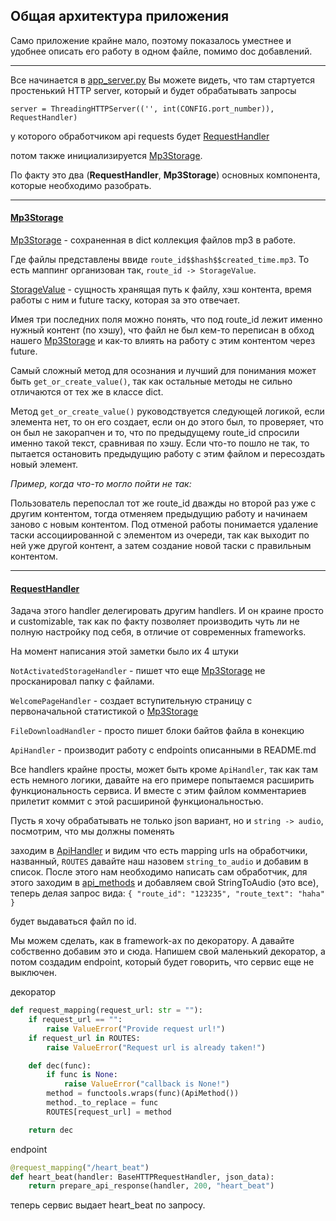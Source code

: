 ## Общая архитектура приложения

Само приложение крайне мало, поэтому показалось уместнее и удобнее 
описать его работу в одном файле, помимо doc добавлений.

-----

Все начинается в [app_server.py](server/app_server.py) 
Вы можете видеть, что там стартуется простенький HTTP server, который и будет обрабатывать запросы

`server = ThreadingHTTPServer(('', int(CONFIG.port_number)), RequestHandler)`

у которого обработчиком api requests будет [RequestHandler](server/app_server.py)

потом также инициализируется [Mp3Storage](server/utils/mp3_storage.py).

По факту это два (**RequestHandler**, **Mp3Storage**) основных компонента, 
которые необходимо разобрать. 

----
#### [Mp3Storage](server/utils/mp3_storage.py)

[Mp3Storage](server/utils/mp3_storage.py) - сохраненная в dict коллекция файлов mp3 в работе.


Где файлы представлены ввиде  `route_id$$hash$$created_time.mp3`. То есть маппинг организован так, 
`route_id -> StorageValue`. 

[StorageValue](server/utils/mp3_storage.py) - сущность хранящая путь к файлу, хэш контента, 
время работы с ним и future таску, которая за это отвечает. 

Имея три последних поля можно понять, что под route_id лежит именно нужный контент (по хэшу), 
что файл не был кем-то переписан в обход нашего [Mp3Storage](server/utils/mp3_storage.py) 
и как-то влиять на работу с этим контентом через future.

Самый сложный метод для осознания и лучший для понимания может быть `get_or_create_value()`, 
так как остальные методы не сильно отличаются от тех же в классе dict.

 
Метод `get_or_create_value()` руководствуется следующей логикой, если элемента нет, то он его создает, если он до этого был, то проверяет, что он был 
не закорапчен и то, что по предыдущему route_id спросили именно такой текст, сравнивая по хэшу. Если что-то пошло не 
так, то пытается остановить предыдущию работу с этим файлом и пересоздать новый элемент. 

_Пример, когда что-то могло пойти не так:_

Пользователь перепослал тот же route_id дважды но второй раз уже с другим контентом, тогда отменяем предыдущию 
работу и начинаем заново с новым контентом. Под отменой работы понимается удаление таски ассоциированной с элементом из 
очереди, так как выходит по ней уже другой контент, а затем создание новой таски с правильным контентом.


----
#### [RequestHandler](server/app_server.py)

Задача этого handler делегировать другим handlers. И он краине просто и customizable, так как по факту позволяет 
производить чуть ли не полную настройку под себя, в отличие от современных frameworks. 

На момент написания этой заметки было их 4 штуки

`NotActivatedStorageHandler` - пишет что еще [Mp3Storage](server/utils/mp3_storage.py) не просканировал папку с файлами.

`WelcomePageHandler` - создает вступительную страницу с первоначальной статистикой о [Mp3Storage](server/utils/mp3_storage.py)

`FileDownloadHandler` - просто пишет блоки байтов файла в конекцию 

`ApiHandler` - производит работу с endpoints описанными в README.md

Все handlers крайне просты, может быть кроме `ApiHandler`, так как там есть немного логики, давайте на его примере попытаемся
расширить функциональность сервиса. И вместе с этим файлом комментариев прилетит коммит с этой 
расшириной функциональностью. 

Пусть я хочу обрабатывать не только json вариант, но и `string -> audio`, посмотрим, что мы должны поменять

заходим в [ApiHandler](server/controllers/handle_api_request.py) и видим что есть mapping urls на обработчики, названный,
`ROUTES` давайте наш назовем `string_to_audio` и добавим в список. После этого нам необходимо написать сам обработчик, для этого
заходим в [api_methods](server/controllers/api_methods.py) и добавляем свой StringToAudio (это все), теперь делая запрос
вида:
`{
  "route_id": "123235",
  "route_text": "haha"
}`

будет выдаваться файл по id.

Мы можем сделать, как в framework-ах по декоратору. А давайте собственно добавим это и сюда. 
Напишем свой маленький декоратор, а потом создадим endpoint, который будет говорить, что сервис еще не выключен.


декоратор
```python
def request_mapping(request_url: str = ""):
    if request_url == "":
        raise ValueError("Provide request url!")
    if request_url in ROUTES:
        raise ValueError("Request url is already taken!")

    def dec(func):
        if func is None:
            raise ValueError("callback is None!")
        method = functools.wraps(func)(ApiMethod())
        method._to_replace = func
        ROUTES[request_url] = method

    return dec
```

endpoint

```python
@request_mapping("/heart_beat")
def heart_beat(handler: BaseHTTPRequestHandler, json_data):
    return prepare_api_response(handler, 200, "heart_beat")
```

теперь сервис выдает heart_beat по запросу. 





 

